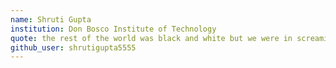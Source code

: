 ```yaml
---
name: Shruti Gupta
institution: Don Bosco Institute of Technology
quote: the rest of the world was black and white but we were in screaming colors
github_user: shrutigupta5555
---
```


